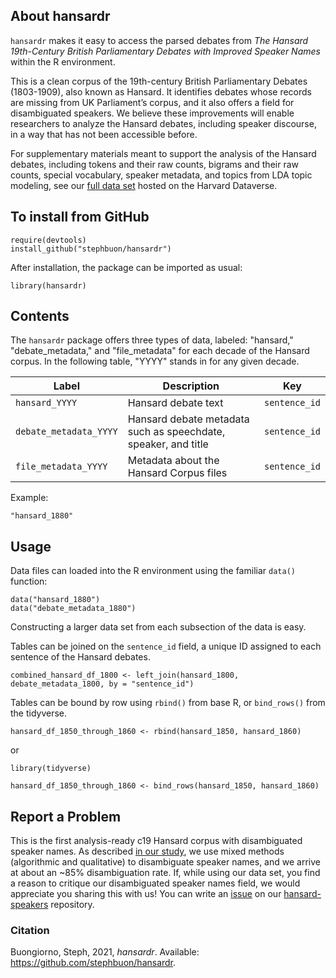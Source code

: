 ## About hansardr

`hansardr` makes it easy to access the parsed debates from _The Hansard 19th-Century British Parliamentary Debates with Improved Speaker Names_ within the R environment. 

This is a clean corpus of the 19th-century British Parliamentary Debates (1803-1909), also known as Hansard. It identifies debates whose records are missing from UK Parliament’s corpus, and it also offers a field for disambiguated speakers. We believe these improvements will enable researchers to analyze the Hansard debates, including speaker discourse, in a way that has not been accessible before. 

For supplementary materials meant to support the analysis of the Hansard debates, including tokens and their raw counts, bigrams and their raw counts, special vocabulary, speaker metadata, and topics from LDA topic modeling, see our [full data set](https://dataverse.harvard.edu/dataset.xhtml?persistentId=doi:10.7910/DVN/ZCYJH8) hosted on the Harvard Dataverse.

## To install from GitHub
```
require(devtools)
install_github("stephbuon/hansardr")
```
After installation, the package can be imported as usual:
```
library(hansardr)
```

## Contents

The `hansardr` package offers three types of data, labeled: "hansard," "debate_metadata," and "file_metadata" for each decade of the Hansard corpus. In the following table, "YYYY" stands in for any given decade.

| Label  | Description | Key |
| ------------- | ------------- | ------------- |
| `hansard_YYYY`  | Hansard debate text | `sentence_id` |
| `debate_metadata_YYYY`  | Hansard debate metadata such as speechdate, speaker, and title | `sentence_id`  |
| `file_metadata_YYYY`  | Metadata about the Hansard Corpus files | `sentence_id`  |

Example:
```
"hansard_1880"
```

## Usage

Data files can loaded into the R environment using the familiar `data()` function:

```
data("hansard_1880")
data("debate_metadata_1880")
```
Constructing a larger data set from each subsection of the data is easy. 

Tables can be joined on the `sentence_id` field, a unique ID assigned to each sentence of the Hansard debates. 

```
combined_hansard_df_1800 <- left_join(hansard_1800, debate_metadata_1800, by = "sentence_id")
```

Tables can be bound by row using `rbind()` from base R, or `bind_rows()` from the tidyverse.

```
hansard_df_1850_through_1860 <- rbind(hansard_1850, hansard_1860)
```

or 

```
library(tidyverse)

hansard_df_1850_through_1860 <- bind_rows(hansard_1850, hansard_1860)
```

## Report a Problem
This is the first analysis-ready c19 Hansard corpus with disambiguated speaker names. As described [in our study](), we use mixed methods (algorithmic and qualitative) to disambiguate speaker names, and we arrive at about an ~85% disambiguation rate. If, while using our data set, you find a reason to critique our disambiguated speaker names field, we would appreciate you sharing this with us! You can write an [issue](https://github.com/stephbuon/hansard-speakers/issues) on our [hansard-speakers](https://github.com/stephbuon/hansard-speakers) repository. 

### Citation

Buongiorno, Steph, 2021, _hansardr_. Available: https://github.com/stephbuon/hansardr.
